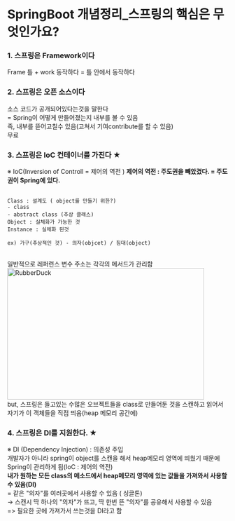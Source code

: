 # SpringBoot 개념정리_스프링의 핵심은 무엇인가요?

### 1. 스프링은 Framework이다
Frame 틀 + work 동작하다 = 틀 안에서 동작하다 <br>

### 2. 스프링은 오픈 소스이다
소스 코드가 공개되어있다는것을 말한다 <br>
= Spring이 어떻게 만들어졌는지 내부를 볼 수 있음 <br>
즉, 내부를 뜯어고칠수 있음(고쳐서 기여contribute를 할 수 있음) <br>
무료

### 3. 스프링은 IoC 컨테이너를 가진다 ★
※ IoC(Inversion of Controll = 제어의 역전 )
**제어의 역전 : 주도권을 빼았겼다. = 주도권이 Spring에 있다.**
<pre>
<code>
Class : 설계도 ( object를 만들기 위한?)
- class
- abstract class (추상 클래스)
Object : 실체화가 가능한 것
Instance : 실체화 된것 

ex) 가구(추상적인 것) - 의자(objcet) / 침대(object)
</code>
</pre>

일반적으로 레퍼런스 변수 주소는 각각의 메서드가 관리함 <br>
<img src="/path/to/img.jpg" width="450px" height="300px" title="px(픽셀) 크기 설정" alt="RubberDuck"></img><br/>
but, 스프링은 들고있는 수많은 오브젝트들을 class로 만들어둔 것을 스캔하고 읽어서 자기가 이 객체들을 직접 띄움(heap 메모리 공간에)


### 4. 스프링은 DI를 지원한다. ★
※ DI (Dependency Injection) : 의존성 주입<br>
개발자가 아니라 spring이 object를 스캔을 해서 heap메모리 영역에 띄웠기 때문에 Spring이 관리하게 됨(IoC : 제어의 역전) <br>
**내가 원하는 모든 class의 메소드에서 heap메모리 영역에 있는 값들을 가져와서 사용할 수 있음(DI)** <br>
= 같은 "의자"를 여러곳에서 사용할 수 있음 ( 싱글톤) <br>
→ 스캔시 딱 하나의 "의자"가 뜨고, 딱 한번 뜬 "의자"를 공유해서 사용할 수 있음<br>
=> 필요한 곳에 가져가서 쓰는것을 DI라고 함<br>
